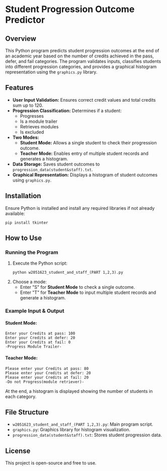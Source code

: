 # Student Progression Outcome Predictor

## Overview
This Python program predicts student progression outcomes at the end of an academic year based on the number of credits achieved in the pass, defer, and fail categories. The program validates inputs, classifies students into different progression categories, and provides a graphical histogram representation using the `graphics.py` library.

## Features
- **User Input Validation:** Ensures correct credit values and total credits sum up to 120.
- **Progression Classification:** Determines if a student:
  - Progresses
  - Is a module trailer
  - Retrieves modules
  - Is excluded
- **Two Modes:**
  - **Student Mode:** Allows a single student to check their progression outcome.
  - **Teacher Mode:** Enables entry of multiple student records and generates a histogram.
- **Data Storage:** Saves student outcomes to `progression_data(student&staff).txt`.
- **Graphical Representation:** Displays a histogram of student outcomes using `graphics.py`.

## Installation
Ensure Python is installed and install any required libraries if not already available:
```
pip install tkinter
```

## How to Use
### Running the Program
1. Execute the Python script:
   ```
   python w2051623_student_and_staff_(PART 1,2,3).py
   ```
2. Choose a mode:
   - Enter "S" for **Student Mode** to check a single outcome.
   - Enter "T" for **Teacher Mode** to input multiple student records and generate a histogram.

### Example Input & Output
#### Student Mode:
```
Enter your Credits at pass: 100
Enter your Credits at defer: 20
Enter your Credits at fail: 0
-Progress Module Trailer-
```
#### Teacher Mode:
```
Please enter your Credits at pass: 80
Please enter your Credits at defer: 20
Please enter your Credits at fail: 20
-Do not Progress(module retriever)-
```
At the end, a histogram is displayed showing the number of students in each category.

## File Structure
- `w2051623_student_and_staff_(PART 1,2,3).py`: Main program script.
- `graphics.py`: Graphics library for histogram visualization.
- `progression_data(student&staff).txt`: Stores student progression data.

## License
This project is open-source and free to use.

